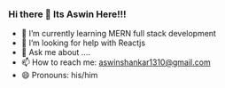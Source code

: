 ### Hi there 👋 Its Aswin Here!!!



- 🌱 I’m currently learning  MERN full stack development
- 🤔 I’m looking for help with Reactjs
- 💬 Ask me about ....
- 📫 How to reach me: aswinshankar1310@gmail.com
- 😄 Pronouns: his/him
